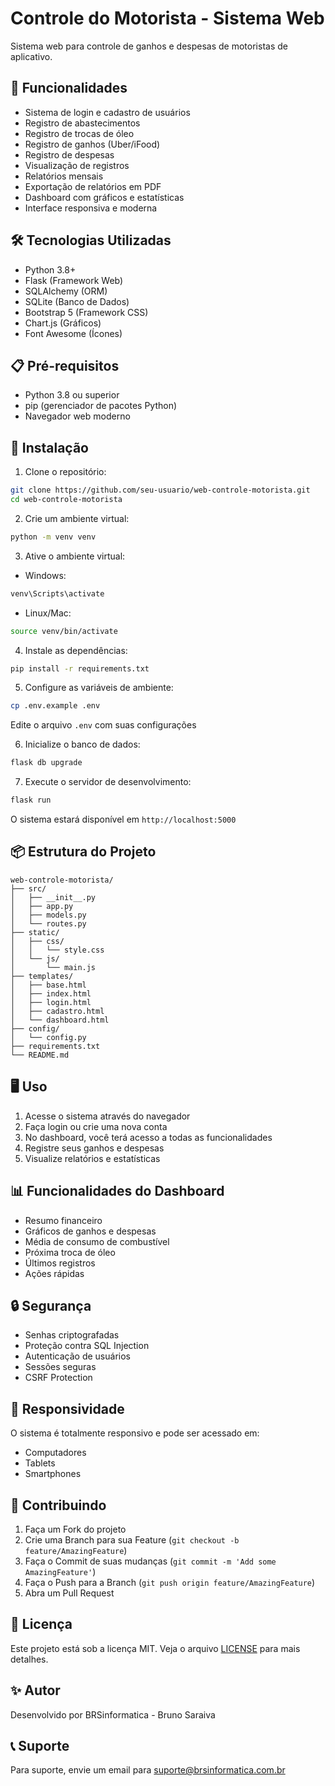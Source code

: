 # Controle do Motorista - Sistema Web

Sistema web para controle de ganhos e despesas de motoristas de aplicativo.

## 🚀 Funcionalidades

- Sistema de login e cadastro de usuários
- Registro de abastecimentos
- Registro de trocas de óleo
- Registro de ganhos (Uber/iFood)
- Registro de despesas
- Visualização de registros
- Relatórios mensais
- Exportação de relatórios em PDF
- Dashboard com gráficos e estatísticas
- Interface responsiva e moderna

## 🛠️ Tecnologias Utilizadas

- Python 3.8+
- Flask (Framework Web)
- SQLAlchemy (ORM)
- SQLite (Banco de Dados)
- Bootstrap 5 (Framework CSS)
- Chart.js (Gráficos)
- Font Awesome (Ícones)

## 📋 Pré-requisitos

- Python 3.8 ou superior
- pip (gerenciador de pacotes Python)
- Navegador web moderno

## 🔧 Instalação

1. Clone o repositório:
```bash
git clone https://github.com/seu-usuario/web-controle-motorista.git
cd web-controle-motorista
```

2. Crie um ambiente virtual:
```bash
python -m venv venv
```

3. Ative o ambiente virtual:
- Windows:
```bash
venv\Scripts\activate
```
- Linux/Mac:
```bash
source venv/bin/activate
```

4. Instale as dependências:
```bash
pip install -r requirements.txt
```

5. Configure as variáveis de ambiente:
```bash
cp .env.example .env
```
Edite o arquivo `.env` com suas configurações

6. Inicialize o banco de dados:
```bash
flask db upgrade
```

7. Execute o servidor de desenvolvimento:
```bash
flask run
```

O sistema estará disponível em `http://localhost:5000`

## 📦 Estrutura do Projeto

```
web-controle-motorista/
├── src/
│   ├── __init__.py
│   ├── app.py
│   ├── models.py
│   └── routes.py
├── static/
│   ├── css/
│   │   └── style.css
│   └── js/
│       └── main.js
├── templates/
│   ├── base.html
│   ├── index.html
│   ├── login.html
│   ├── cadastro.html
│   └── dashboard.html
├── config/
│   └── config.py
├── requirements.txt
└── README.md
```

## 🖥️ Uso

1. Acesse o sistema através do navegador
2. Faça login ou crie uma nova conta
3. No dashboard, você terá acesso a todas as funcionalidades
4. Registre seus ganhos e despesas
5. Visualize relatórios e estatísticas

## 📊 Funcionalidades do Dashboard

- Resumo financeiro
- Gráficos de ganhos e despesas
- Média de consumo de combustível
- Próxima troca de óleo
- Últimos registros
- Ações rápidas

## 🔒 Segurança

- Senhas criptografadas
- Proteção contra SQL Injection
- Autenticação de usuários
- Sessões seguras
- CSRF Protection

## 📱 Responsividade

O sistema é totalmente responsivo e pode ser acessado em:
- Computadores
- Tablets
- Smartphones

## 🤝 Contribuindo

1. Faça um Fork do projeto
2. Crie uma Branch para sua Feature (`git checkout -b feature/AmazingFeature`)
3. Faça o Commit de suas mudanças (`git commit -m 'Add some AmazingFeature'`)
4. Faça o Push para a Branch (`git push origin feature/AmazingFeature`)
5. Abra um Pull Request

## 📄 Licença

Este projeto está sob a licença MIT. Veja o arquivo [LICENSE](LICENSE) para mais detalhes.

## ✨ Autor

Desenvolvido por BRSinformatica - Bruno Saraiva

## 📞 Suporte

Para suporte, envie um email para suporte@brsinformatica.com.br 